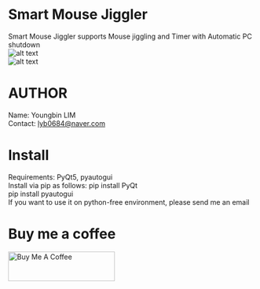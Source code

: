 # Smart Mouse Jiggler
Smart Mouse Jiggler supports Mouse jiggling and Timer with Automatic PC shutdown<br>
![alt text](https://github.com/[YB-LIM]/[Mouse_jiggler_with_Timer_and_AutoPCShutdown]/blob/[branch]/1.png?raw=true)<br>
![alt text]([https://github.com/YB-LIM/Mouse_jiggler_with_Timer_and_AutoPCShutdown/blob/main/2.png])

# AUTHOR
Name: Youngbin LIM<br>
Contact: lyb0684@naver.com
# Install
Requirements: PyQt5, pyautogui <br> Install via pip as follows: pip install PyQt <br>pip install pyautogui
<br> 
If you want to use it on python-free environment, please send me an email
# Buy me a coffee
<a href="https://www.buymeacoffee.com/lyb280199G" target="_blank"><img src="https://cdn.buymeacoffee.com/buttons/v2/default-yellow.png" alt="Buy Me A Coffee" style="height: 60px !important;width: 217px !important;" ></a>

